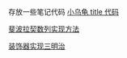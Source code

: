 存放一些笔记代码
[小乌龟 title 代码](https://github.com/ningyanke/book_p3/blob/master/code/turtle_practice.py)

[斐波拉契数列实现方法](./Fibonacci.md)

[装饰器实现三明治](./sandwich.py)